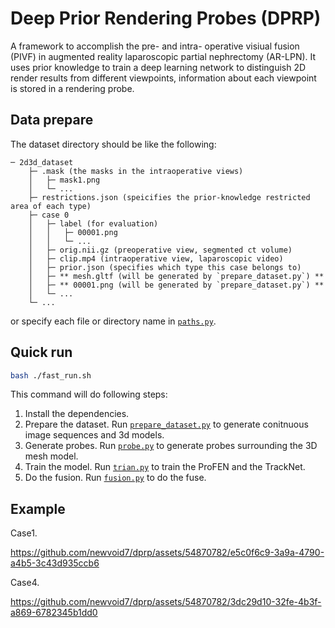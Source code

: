 # Deep Prior Rendering Probes (DPRP)

A framework to accomplish the pre- and intra- operative visiual fusion (PIVF) in augmented reality laparoscopic partial nephrectomy (AR-LPN). It uses prior knowledge to train a deep learning network to distinguish 2D render results from different viewpoints, information about each viewpoint is stored in a rendering probe.

## Data prepare
The dataset directory should be like the following:

```
─ 2d3d_dataset
    ├─ .mask (the masks in the intraoperative views)
    │   ├─ mask1.png
    │   └─ ...
    ├─ restrictions.json (speicifies the prior-knowledge restricted area of each type)
    ├─ case 0 
    │   ├─ label (for evaluation)
    │   │   ├─ 00001.png
    │   │   └─ ...
    │   ├─ orig.nii.gz (preoperative view, segmented ct volume)
    │   ├─ clip.mp4 (intraoperative view, laparoscopic video)
    │   ├─ prior.json (specifies which type this case belongs to)
    │   ├─ ** mesh.gltf (will be generated by `prepare_dataset.py`) **
    │   ├─ ** 00001.png (will be generated by `prepare_dataset.py`) **
    │   └─ ...
    └─ ...
```  

or specify each file or directory name in [`paths.py`](paths.py).

## Quick run
``` Bash
bash ./fast_run.sh
```
This command will do following steps:
1. Install the dependencies. 
2. Prepare the dataset. Run [`prepare_dataset.py`](prepare_dataset.py) to generate conitnuous image sequences and 3d models.
3. Generate probes. Run [`probe.py`](probe.py) to generate probes surrounding the 3D mesh model.
4. Train the model. Run [`trian.py`](train.py) to train the ProFEN and the TrackNet.
5. Do the fusion. Run [`fusion.py`](fusion.py) to do the fuse.

## Example
Case1.


https://github.com/newvoid7/dprp/assets/54870782/e5c0f6c9-3a9a-4790-a4b5-3c43d935ccb6


Case4.


https://github.com/newvoid7/dprp/assets/54870782/3dc29d10-32fe-4b3f-a869-6782345b1dd0

